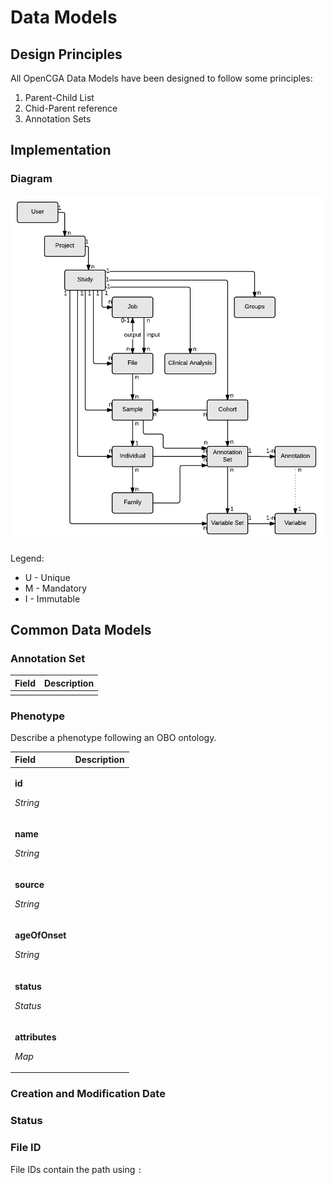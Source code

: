 # Data Models

## Design Principles

All OpenCGA Data Models have been designed to follow some principles:

1. Parent-Child List
2. Chid-Parent reference
3. Annotation Sets



## Implementation

### Diagram

![](../../.gitbook/assets/catalog_data_models_v13.png)

Legend:

* U - Unique
* M - Mandatory
* I - Immutable

## Common Data Models

### Annotation Set

| Field | Description |
| :--- | :--- |
|  |  |

### Phenotype

Describe a phenotype following an OBO ontology.

<table>
  <thead>
    <tr>
      <th style="text-align:left">Field</th>
      <th style="text-align:left">Description</th>
    </tr>
  </thead>
  <tbody>
    <tr>
      <td style="text-align:left">
        <p><b>id</b>
        </p>
        <p><em>String</em>
        </p>
      </td>
      <td style="text-align:left"></td>
    </tr>
    <tr>
      <td style="text-align:left">
        <p><b>name</b>
        </p>
        <p><em>String</em>
        </p>
      </td>
      <td style="text-align:left"></td>
    </tr>
    <tr>
      <td style="text-align:left">
        <p><b>source</b>
        </p>
        <p><em>String</em>
        </p>
      </td>
      <td style="text-align:left"></td>
    </tr>
    <tr>
      <td style="text-align:left">
        <p><b>ageOfOnset</b>
        </p>
        <p><em>String</em>
        </p>
      </td>
      <td style="text-align:left"></td>
    </tr>
    <tr>
      <td style="text-align:left">
        <p><b>status</b>
        </p>
        <p><em>Status</em>
        </p>
      </td>
      <td style="text-align:left"></td>
    </tr>
    <tr>
      <td style="text-align:left">
        <p><b>attributes</b>
        </p>
        <p><em>Map</em>
        </p>
      </td>
      <td style="text-align:left"></td>
    </tr>
  </tbody>
</table>

### Creation and Modification Date



### Status



### File ID

File IDs contain the path using `:`



